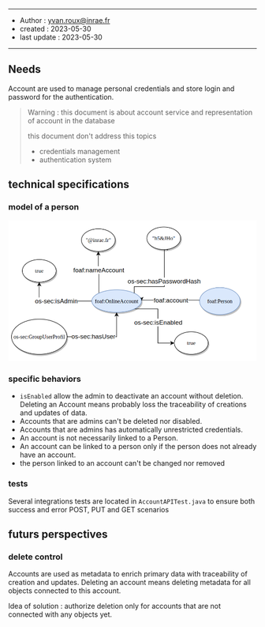 ******
* Author : yvan.roux@inrae.fr
* created : 2023-05-30
* last update : 2023-05-30
******

## Needs

Account are used to manage personal credentials and store login and password for the authentication.

> Warning : this document is about account service and representation of account in the database
> 
> this document don't address this topics
> - credentials management
> - authentication system

## technical specifications

### model of a person
![data model of an account](img/account_data_model.png)

### specific behaviors
- `isEnabled` allow the admin to deactivate an account without deletion. Deleting an Account means probably loss the traceability of creations and updates of data.
- Accounts that are admins can't be deleted nor disabled.
- Accounts that are admins has automatically unrestricted credentials.
- An account is not necessarily linked to a Person.
- An account can be linked to a person only if the person does not already have an account.
- the person linked to an account can't be changed nor removed

### tests
Several integrations tests are located in `AccountAPITest.java` to ensure both success and error POST, PUT and GET scenarios


## futurs perspectives

### delete control
Accounts are used as metadata to enrich primary data with traceability of creation and updates.
Deleting an account means deleting metadata for all objects connected to this account.

Idea of solution : authorize deletion only for accounts that are not connected with any objects yet.